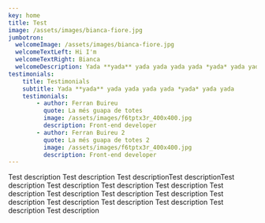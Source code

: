 ```yaml
---
key: home
title: Test
image: /assets/images/bianca-fiore.jpg
jumbotron:
  welcomeImage: /assets/images/bianca-fiore.jpg
  welcomeTextLeft: Hi I'm
  welcomeTextRight: Bianca
  welcomeDescription: Yada **yada** yada yada yada yada *yada* yada yada
testimonials:
    title: Testimonials
    subtitle: Yada **yada** yada yada yada yada *yada* yada yada
    testimonials:
        - author: Ferran Buireu
          quote: La més guapa de totes
          image: /assets/images/f6tptx3r_400x400.jpg
          description: Front-end developer
        - author: Ferran Buireu 2
          quote: La més guapa de totes 2
          image: /assets/images/f6tptx3r_400x400.jpg
          description: Front-end developer
---
```

Test description Test description Test descriptionTest descriptionTest description Test description Test description Test description Test description Test description Test description Test description Test description Test description Test description Test description Test description Test description